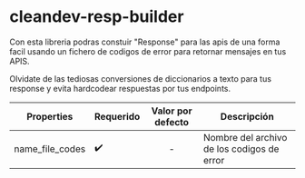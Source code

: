 # cleandev-resp-builder

Con esta libreria podras constuir "Response" para las apis de una forma facil usando un fichero de codigos de error
para retornar mensajes en tus APIS. 

Olvidate de las tediosas conversiones de diccionarios a texto para tus response y evita hardcodear respuestas por tus
endpoints.

| Properties         | Requerido          | Valor por defecto | Descripción                                |
|--------------------|--------------------|:-----------------:|--------------------------------------------|
| name_file_codes    | :heavy_check_mark: |       -           | Nombre del archivo de los codigos de error |

